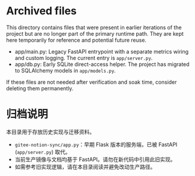 # Archived files

This directory contains files that were present in earlier iterations of the project but are no longer part of the primary runtime path. They are kept here temporarily for reference and potential future reuse.

- app/main.py: Legacy FastAPI entrypoint with a separate metrics wiring and custom logging. The current entry is `app/server.py`.
- app/db.py: Early SQLite direct-access helper. The project has migrated to SQLAlchemy models in `app/models.py`.

If these files are not needed after verification and soak time, consider deleting them permanently.

# 归档说明

本目录用于存放历史实现与迁移资料。

- `gitee-notion-sync/app.py`：早期 Flask 版本的服务端，已被 FastAPI (`app/server.py`) 取代。
- 当前生产镜像与文档均基于 FastAPI。请勿在新代码中引用此旧实现。
- 如需参考旧实现逻辑，请在本目录阅读并避免改动生产路径。
